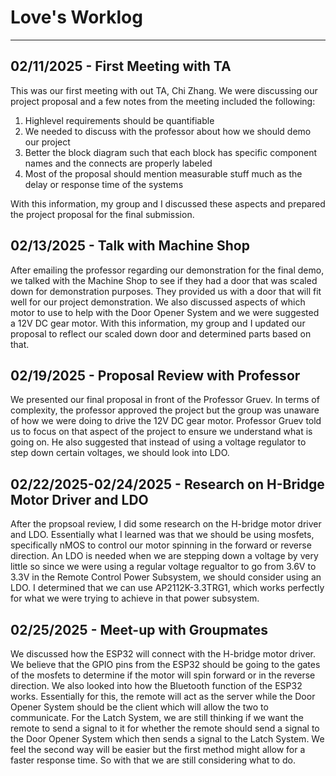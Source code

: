 # Love's Worklog
---

## 02/11/2025 - First Meeting with TA
This was our first meeting with out TA, Chi Zhang. We were discussing our project proposal and a few notes from the meeting included the following:
1. Highlevel requirements should be quantifiable
2. We needed to discuss with the professor about how we should demo our project
3. Better the block diagram such that each block has specific component names and the connects are properly labeled
4. Most of the proposal should mention measurable stuff much as the delay or response time of the systems

With this information, my group and I discussed these aspects and prepared the project proposal for the final submission. 

## 02/13/2025 - Talk with Machine Shop
After emailing the professor regarding our demonstration for the final demo, we talked with the Machine Shop to see if they had a door that was scaled down for demonstration purposes. They provided us with a door that will fit well for our project demonstration. We also discussed aspects of which motor to use to help with the Door Opener System and we were suggested a 12V DC gear motor. With this information, my group and I updated our proposal to reflect our scaled down door and determined parts based on that. 

## 02/19/2025 - Proposal Review with Professor
We presented our final proposal in front of the Professor Gruev. In terms of complexity, the professor approved the project but the group was unaware of how we were doing to drive the 12V DC gear motor. Professor Gruev told us to focus on that aspect of the project to ensure we understand what is going on. He also suggested that instead of using a voltage regulator to step down certain voltages, we should look into LDO.

## 02/22/2025-02/24/2025 - Research on H-Bridge Motor Driver and LDO
After the propsoal review, I did some research on the H-bridge motor driver and LDO. Essentially what I learned was that we should be using mosfets, specifically nMOS to control our motor spinning in the forward or reverse direction. An LDO is needed when we are stepping down a voltage by very little so since we were using a regular voltage regualtor to go from 3.6V to 3.3V in the Remote Control Power Subsystem, we should consider using an LDO. I determined that we can use AP2112K-3.3TRG1, which works perfectly for what we were trying to achieve in that power subsystem. 

## 02/25/2025 - Meet-up with Groupmates
We discussed how the ESP32 will connect with the H-bridge motor driver. We believe that the GPIO pins from the ESP32 should be going to the gates of the mosfets to determine if the motor will spin forward or in the reverse direction. We also looked into how the Bluetooth function of the ESP32 works. Essentially for this, the remote will act as the server while the Door Opener System should be the client which will allow the two to communicate. For the Latch System, we are still thinking if we want the remote to send a signal to it for whether the remote should send a signal to the Door Opener System which then sends a signal to the Latch System. We feel the second way will be easier but the first method might allow for a faster response time. So with that we are still considering what to do. 

